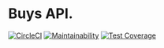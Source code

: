 # Buys API.

[![CircleCI](https://circleci.com/gh/Meeqan/buys.svg?style=svg)](https://circleci.com/gh/Meeqan/buys)
[![Maintainability](https://api.codeclimate.com/v1/badges/c476cd93a08dc67da6dd/maintainability)](https://codeclimate.com/github/Meeqan/buys/maintainability)
[![Test Coverage](https://api.codeclimate.com/v1/badges/c476cd93a08dc67da6dd/test_coverage)](https://codeclimate.com/github/Meeqan/buys/test_coverage)
